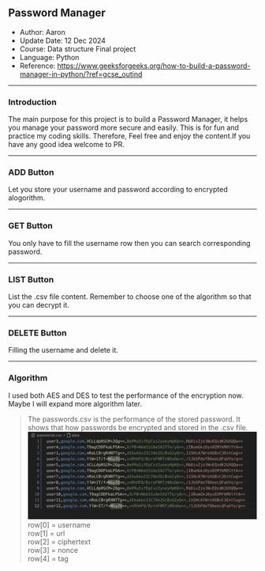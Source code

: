 ## Password Manager
- Author: Aaron
- Update Date: 12 Dec 2024
- Course: Data structure Final project
- Language: Python
- Reference: https://www.geeksforgeeks.org/how-to-build-a-password-manager-in-python/?ref=gcse_outind
<hr>

### Introduction
The main purpose for this project is to build a Password Manager, it helps you manage your password more secure and easily. This is for fun and practice my coding skills. Therefore, Feel free and enjoy the content.If you have any good idea welcome to PR.
<hr>

### ADD Button
Let you store your username and password according to encrypted alogorithm.
<hr>

### GET Button
You only have to fill the username row then you can search corresponding password.
<hr>

### LIST Button
List the .csv file content. Remember to choose one of the algorithm so that you can decrypt it.
<hr>


### DELETE Button
Filling the username and delete it.
<hr>


### Algorithm 
I used both AES and DES to test the performance of the encryption now. Maybe I will expand more 
algorithm later.

> The passwords.csv is the performance of the stored password. It shows that how passwords be encrypted and stored in the .csv file.
![Performance](icons/performance.png "password in file")
row[0] = username  
row[1] = url      
row[2] = ciphertext  
row[3] = nonce  
row[4] = tag
